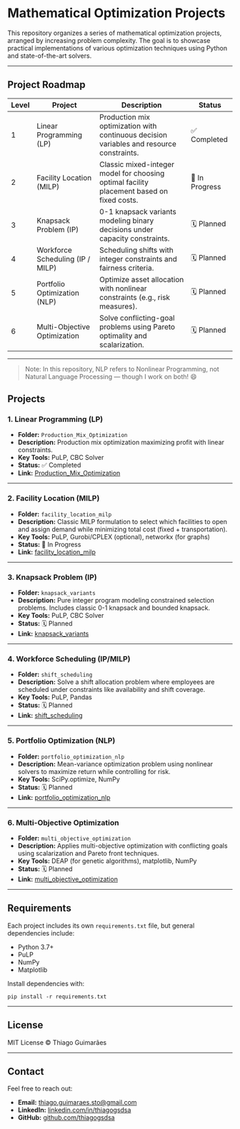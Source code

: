 # Mathematical Optimization Projects

This repository organizes a series of mathematical optimization projects, arranged by increasing problem complexity. The goal is to showcase practical implementations of various optimization techniques using Python and state-of-the-art solvers.

---

## Project Roadmap

| Level | Project                            | Description                                                                                     | Status         |
|-------|------------------------------------|-------------------------------------------------------------------------------------------------|----------------|
| 1     | Linear Programming (LP)            | Production mix optimization with continuous decision variables and resource constraints.        | ✅ Completed   |
| 2     | Facility Location (MILP)           | Classic mixed-integer model for choosing optimal facility placement based on fixed costs.       | 🚧 In Progress |
| 3     | Knapsack Problem (IP)              | 0-1 knapsack variants modeling binary decisions under capacity constraints.                     | 🗓️ Planned     |
| 4     | Workforce Scheduling (IP / MILP)   | Scheduling shifts with integer constraints and fairness criteria.                               | 🗓️ Planned     |
| 5     | Portfolio Optimization (NLP)       | Optimize asset allocation with nonlinear constraints (e.g., risk measures).                     | 🗓️ Planned     |
| 6     | Multi-Objective Optimization       | Solve conflicting-goal problems using Pareto optimality and scalarization.                      | 🗓️ Planned     |

---
> Note: In this repository, NLP refers to Nonlinear Programming, not Natural Language Processing — though I work on both! 😄

## Projects

### 1. Linear Programming (LP)

- **Folder:** `Production_Mix_Optimization`  
- **Description:** Production mix optimization maximizing profit with linear constraints.  
- **Key Tools:** PuLP, CBC Solver  
- **Status:** ✅ Completed  
- **Link:** [Production_Mix_Optimization](https://github.com/thiagogsdsa/mathematical-optimization-projects/tree/main/Production_Mix_Optimization)

---

### 2. Facility Location (MILP)

- **Folder:** `facility_location_milp`  
- **Description:** Classic MILP formulation to select which facilities to open and assign demand while minimizing total cost (fixed + transportation).  
- **Key Tools:** PuLP, Gurobi/CPLEX (optional), networkx (for graphs)  
- **Status:** 🚧 In Progress  
- **Link:** [facility_location_milp](./facility_location_milp)

---

### 3. Knapsack Problem (IP)

- **Folder:** `knapsack_variants`  
- **Description:** Pure integer program modeling constrained selection problems. Includes classic 0-1 knapsack and bounded knapsack.  
- **Key Tools:** PuLP, CBC Solver  
- **Status:** 🗓️ Planned  
- **Link:** [knapsack_variants](./knapsack_variants)

---

### 4. Workforce Scheduling (IP/MILP)

- **Folder:** `shift_scheduling`  
- **Description:** Solve a shift allocation problem where employees are scheduled under constraints like availability and shift coverage.  
- **Key Tools:** PuLP, Pandas  
- **Status:** 🗓️ Planned  
- **Link:** [shift_scheduling](./shift_scheduling)

---

### 5. Portfolio Optimization (NLP)

- **Folder:** `portfolio_optimization_nlp`  
- **Description:** Mean-variance optimization problem using nonlinear solvers to maximize return while controlling for risk.  
- **Key Tools:** SciPy.optimize, NumPy  
- **Status:** 🗓️ Planned  
- **Link:** [portfolio_optimization_nlp](./portfolio_optimization_nlp)

---

### 6. Multi-Objective Optimization

- **Folder:** `multi_objective_optimization`  
- **Description:** Applies multi-objective optimization with conflicting goals using scalarization and Pareto front techniques.  
- **Key Tools:** DEAP (for genetic algorithms), matplotlib, NumPy  
- **Status:** 🗓️ Planned  
- **Link:** [multi_objective_optimization](./multi_objective_optimization)

---

## Requirements

Each project includes its own `requirements.txt` file, but general dependencies include:

- Python 3.7+
- PuLP
- NumPy
- Matplotlib

Install dependencies with:

```
pip install -r requirements.txt
```

---

## License

MIT License © Thiago Guimarães

---

## Contact

Feel free to reach out:

- **Email:** thiago.guimaraes.sto@gmail.com  
- **LinkedIn:** [linkedin.com/in/thiagogsdsa](https://www.linkedin.com/in/thiagogsdsa)  
- **GitHub:** [github.com/thiagogsdsa](https://github.com/thiagogsdsa)

  
